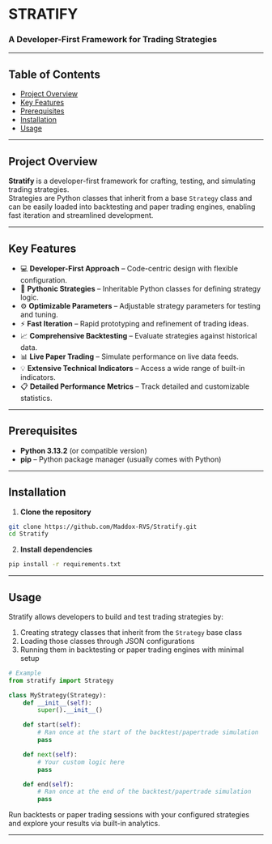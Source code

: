 # STRATIFY 
### A Developer-First Framework for Trading Strategies

---

## Table of Contents

- [Project Overview](#project-overview)
- [Key Features](#key-features)
- [Prerequisites](#prerequisites)
- [Installation](#installation)
- [Usage](#usage)

---

## Project Overview

**Stratify** is a developer-first framework for crafting, testing, and simulating trading strategies.  
Strategies are Python classes that inherit from a base `Strategy` class and can be easily loaded into backtesting and paper trading engines, enabling fast iteration and streamlined development.

---

## Key Features

- 💻 **Developer-First Approach** – Code-centric design with flexible configuration.
- 🐍 **Pythonic Strategies** – Inheritable Python classes for defining strategy logic.
- ⚙️ **Optimizable Parameters** – Adjustable strategy parameters for testing and tuning.
- ⚡ **Fast Iteration** – Rapid prototyping and refinement of trading ideas.
- 📈 **Comprehensive Backtesting** – Evaluate strategies against historical data.
- 📊 **Live Paper Trading** – Simulate performance on live data feeds.
- 💡 **Extensive Technical Indicators** – Access a wide range of built-in indicators.
- 📋 **Detailed Performance Metrics** – Track detailed and customizable statistics.

---

## Prerequisites

- **Python 3.13.2** (or compatible version)
- **pip** – Python package manager (usually comes with Python)

---

## Installation

1. **Clone the repository**  
```bash
git clone https://github.com/Maddox-RVS/Stratify.git
cd Stratify
```

2. **Install dependencies**  
```bash
pip install -r requirements.txt
```

---

## Usage

Stratify allows developers to build and test trading strategies by:

1. Creating strategy classes that inherit from the `Strategy` base class
2. Loading those classes through JSON configurations
3. Running them in backtesting or paper trading engines with minimal setup

```python
# Example
from stratify import Strategy

class MyStrategy(Strategy):
    def __init__(self):
        super().__init__()

    def start(self):
        # Ran once at the start of the backtest/papertrade simulation
        pass

    def next(self):
        # Your custom logic here
        pass

    def end(self):
        # Ran once at the end of the backtest/papertrade simulation
        pass
```

Run backtests or paper trading sessions with your configured strategies and explore your results via built-in analytics.

---
